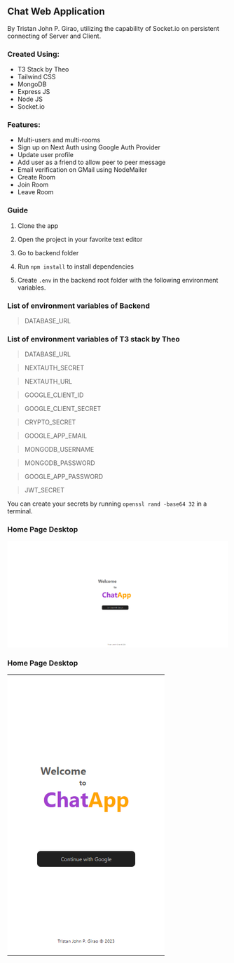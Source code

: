## Chat Web Application

By Tristan John P. Girao, utilizing the capability of Socket.io on persistent connecting of Server and Client.

### Created Using:

- T3 Stack by Theo
- Tailwind CSS
- MongoDB
- Express JS
- Node JS
- Socket.io

### Features:

- Multi-users and multi-rooms
- Sign up on Next Auth using Google Auth Provider
- Update user profile
- Add user as a friend to allow peer to peer message
- Email verification on GMail using NodeMailer
- Create Room
- Join Room
- Leave Room

### Guide

1. Clone the app

2. Open the project in your favorite text editor

3. Go to backend folder

4. Run `npm install` to install dependencies

5. Create `.env` in the backend root folder with the following environment variables.

### List of environment variables of Backend

> DATABASE_URL

### List of environment variables of T3 stack by Theo

> DATABASE_URL

> NEXTAUTH_SECRET

> NEXTAUTH_URL

> GOOGLE_CLIENT_ID

> GOOGLE_CLIENT_SECRET

> CRYPTO_SECRET

> GOOGLE_APP_EMAIL

> MONGODB_USERNAME

> MONGODB_PASSWORD

> GOOGLE_APP_PASSWORD

> JWT_SECRET

You can create your secrets by running `openssl rand -base64 32` in a terminal.

### Home Page Desktop

![alt text](./readme%20assets/chat-app-desktop.png)

### Home Page Desktop

![alt text](./readme%20assets/chat-app-mobile.png)
